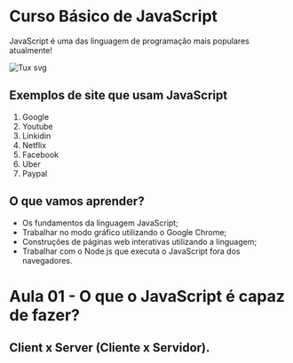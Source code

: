 # Curso Básico de JavaScript

JavaScript é uma das linguagem de programação mais populares atualmente!

![Tux svg](https://icons.iconarchive.com/icons/cornmanthe3rd/plex/72/Other-html-5-icon.png)

## Exemplos de site que usam JavaScript
1. Google
2. Youtube
3. Linkidin
4. Netflix
5. Facebook
6. Uber
7. Paypal

## O que vamos aprender?
* Os fundamentos da linguagem JavaScript;
* Trabalhar no modo gráfico utilizando o Google Chrome;
* Construções de páginas web interativas utilizando a linguagem;
* Trabalhar com o Node.js que executa o JavaScript fora dos navegadores.

# Aula 01 - O que o JavaScript é capaz de fazer?

## Client x Server (Cliente x Servidor).



